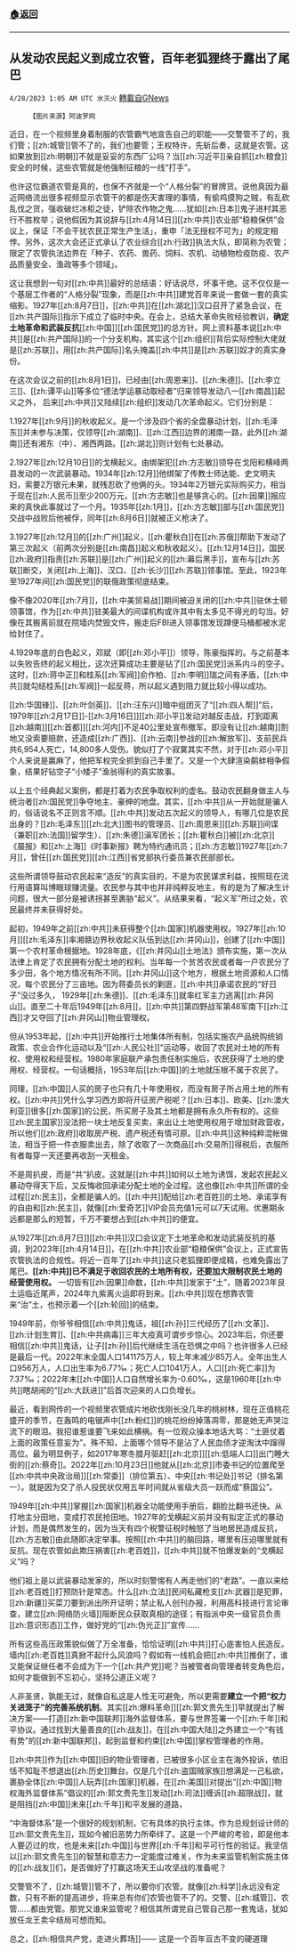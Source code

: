 ###  [:house:返回](README.md)
---


## 从发动农民起义到成立农管，百年老狐狸终于露出了尾巴
`4/28/2023 1:05 AM UTC 水灭火` [轉載自GNews](https://gnews.org/articles/1258280)

         【图片来源】阿波罗网
         

近日，在一个视频里身着制服的农管霸气地宣告自己的职能——交警管不了的，我们管；[[zh:城管]]管不了的，我们也要管；王权特许，先斩后奏，这就是农管。这如果放到[[zh:明朝]]不就是妥妥的东西厂公吗？当[[zh:习近平]]亲自抓[[zh:粮食]]安全的时候，这些农管就是他强制征粮的一线“打手”。

也许这位霸道农管是真的，也保不齐就是一个“人格分裂”的冒牌货。说他真因为最近网络流出很多视频显示农管干的都是伤天害理的事情，有偷鸡摸狗之贼，有乱砍乱伐之货，强收破烂冰柜之徒，铲除农作物之鬼……犹如[[zh:日本]]鬼子进村其恶行不胜枚举；说他假因为其说辞与[[zh:4月14日]][[zh:中共]]农业部“稳粮保供”会议上，保证「不会干扰农民正常生产生活」，重申「法无授权不可为」的规定相悖。另外，这次大会还正式承认了农业综合[[zh:行政]]执法大队，即简称为农管；限定了农管执法边界在「种子、农药、兽药、饲料、农机、动植物检疫防疫、农产品质量安全、渔政等多个领域」。

这让我想到一句对[[zh:中共]]最好的总结语：好话说尽，坏事干绝。这不仅仅是一个基层工作者的“人格分裂”现象，而是[[zh:中共]]建党百年来说一套做一套的真实缩影。1927年[[zh:8月7日]]，[[zh:中共]]在[[zh:湖北]]汉口召开了紧急会议，在[[zh:共产国际]]指示下成立了临时中央。在会上，总结大革命失败经验教训，**确定土地革命和武装反抗**[[zh:中国]][[zh:国民党]]的总方针。网上资料基本说[[zh:中共]]是[[zh:共产国际]]的一个分支机构，其实这个[[zh:组织]]背后实际控制大佬就是[[zh:苏联]]，用[[zh:共产国际]]名头掩盖[[zh:中共]]是[[zh:苏联]]奴才的真实身份。

在这次会议之前的[[zh:8月1日]]，已经由[[zh:周恩来]]、[[zh:朱德]]、[[zh:李立三]]、[[zh:谭平山]]等多位“德法学运暴动取经者”归来领导发动八一[[zh:南昌]]起义之外， 后来[[zh:中共]]又陆续[[zh:组织]]发动几次革命起义。它们分别是：

1.1927年[[zh:9月]]的秋收起义。是一个涉及四个省的全盘暴动计划，[[zh:毛泽东]]并未参与决策，仅领导[[zh:湖南]]、[[zh:江西]]边界的湘南一路，此外[[zh:湖南]]还有湘东（中）、湘西两路。[[zh:湖北]]则计划有七处暴动。

2.1927年[[zh:12月10日]]的戈横起义。由绑架犯[[zh:方志敏]]领导在戈阳和横峰两县发动的一次武装暴动。1934年[[zh:12月]]他绑架了传教士师达能、史文明夫妇，索要2万银元未果，就残忍砍了他俩的头。1934年2万银元实际购买力，相当于现在[[zh:人民币]]至少200万元，[[zh:方志敏]]也是够贪心的。[[zh:因果]]报应来的真快此事就过了一个月。1935年[[zh:1月]]，[[zh:方志敏]]部与[[zh:国民党]]交战中战败后他被俘，同年[[zh:8月6日]]就被正义枪决了。

3.1927年[[zh:12月]]的[[zh:广州]]起义，[[zh:瞿秋白]]在[[zh:苏俄]]帮助下发动了第三次起义（前两次分别是[[zh:南昌]]起义和秋收起义）。[[zh:12月14日]]，国民[[zh:政府]]指责[[zh:苏联]]是[[zh:广州]]起义的[[zh:幕后黑手]]，宣布与[[zh:苏联]]断交，关闭[[zh:上海]]、汉口、[[zh:长沙]][[zh:苏联]]领事馆。至此，1923年至1927年间[[zh:国民党]]的联俄政策彻底结束。

像不像2020年[[zh:7月]]，[[zh:中美贸易战]]期间被迫关闭的[[zh:中共]]驻休士顿领事馆，作为[[zh:中共]]驻美最大的间谍机构或许其中有太多见不得光的勾当。好像在其搬离前就在院墙内焚毁文件，搬走后FBI进入领事馆发现蹲便马桶都被水泥给封住了。

4.1929年底的白色起义，邓斌（即[[zh:邓小平]]）领导，陈豪指挥的。与之前基本以失败告终的起义相比，这次还算成功主要是钻了[[zh:国民党]]派系内斗的空子。这时，[[zh:蒋中正]]和桂系[[zh:军阀]]俞作柏、[[zh:李明]]瑞之间有矛盾，[[zh:中共]]就勾结桂系[[zh:军阀]]一起反蒋，所以起义遇到阻力就比较小得以成功。

[[zh:华国锋]]、[[zh:叶剑英]]、[[zh:汪东兴]]暗中组团灭了“[[zh:四人帮]]”后，1979年[[zh:2月17日]]\-[[zh:3月16日]][[zh:邓小平]]发动对越反击战，打到距离[[zh:越南]][[zh:首都]][[zh:河内]]不足40公里处宣布撤军。即没有让[[zh:越南]]割地又没索要赔款，还造成[[zh:广西]]、[[zh:云南]]参战的[[zh:解放军]]、支前民兵共6,954人死亡，14,800多人受伤。貌似打了个寂寞其实不然，对于[[zh:邓小平]]个人来说是赢麻了，他把军权完全抓到自己手里了。又是一个大肆渲染鹬蚌相争假象，结果好钻空子“小矮子”渔翁得利的真实故事。

以上五个经典起义案例，都是打着为农民争取权利的虚名。鼓动农民翻身做主人与统治者[[zh:国民党]]争夺地主、豪绅的地盘。其实，[[zh:中共]]从一开始就是骗人的，俗话说名不正则言不顺。[[zh:中共]]发动五次起义的领导人，有哪几位是农民出身的？[[zh:毛泽东]][[zh:北大]]图书的管理员、[[zh:周恩来]][[zh:苏联]]间谍（兼职[[zh:法国]]留学生）、[[zh:朱德]]滇军团长；[[zh:瞿秋白]]被[[zh:北京]]《晨报》和[[zh:上海]]《时事新报》聘为特约通讯员；[[zh:方志敏]]1927年[[zh:7月]]，曾任[[zh:国民党]][[zh:江西]]省党部执行委员兼农民部部长。

这些所谓领导鼓动农民起来“造反”的真实目的，不是为农民谋求利益，按照现在流行用语算叫博眼球赚流量。农民参与其中也并非纯粹反地主，有的是为了解决生计问题，很大一部分是被诱拐甚至裹胁“起义”。从结果来看，“起义军”所过之处，农民最终并未获得好处。

起初，1949年之前[[zh:中共]]未获得整个[[zh:国家]]机器使用权。1927年[[zh:10月]][[zh:毛泽东]]率湘赣边界秋收起义队伍到达[[zh:井冈山]]，创建了[[zh:中国]]第一个农村革命根据地。1928年底，《[[zh:井冈山]]土地法》颁布实施，第一次从法律上肯定了农民拥有分配土地的权利。当年每一个贫苦农民或者每一户农民分了多少田，各个地方情况有所不同。[[zh:井冈山]]这个地方，根据土地资源和人口情况，每个农民分了三亩地。因为蒋委员长的剿匪，[[zh:中共]]承诺农民的“好日子”没过多久， 1929年[[zh:朱德]]、[[zh:毛泽东]]就率红军主力逃离[[zh:井冈山]]。直至二十年后1949年[[zh:8月]]，[[zh:中共]]第四野战军第48军南下[[zh:江西]]才又夺回了[[zh:井冈山]]物业管理权。

但从1953年起，[[zh:中共]]开始推行土地集体所有制，包括实施农产品统购统销政策、农业合作化运动以及“[[zh:人民公社]]”运动等，收回了农民对土地的所有权、使用权和经营权。1980年家庭联产承包责任制实施后，农民获得了土地的使用权、经营权。一句话概括，1953年后[[zh:中国]]的土地就压根不属于农民了。

同理，[[zh:中国]]人买的房子也只有几十年使用权，而没有房子所占用土地的所有权。[[zh:中共]]凭什么学习西方即将开征房产税呢？[[zh:日本]]、欧美、[[zh:澳大利亚]]很多[[zh:国家]]的公民，所买房子及其土地都是拥有永久所有权的。这些[[zh:民主国家]]没法把一块土地反复买卖，来出让土地使用权用于增加财政营收，所以他们[[zh:政府]]收取房产税、遗产税还有情可原。[[zh:中共]]这种纯粹混帐做法，相当于把一件衣服卖出去，除了收取了一次商品[[zh:交易所]]得税后，衣服所有者每穿一天还要再收刮一天租金。

不是周扒皮，而是“共”扒皮。这就是[[zh:中共]]如何以土地为诱饵，发起农民起义暴动夺得天下后，又反悔收回承诺分配土地的全过程。这也像[[zh:中共]]所谓的全过程[[zh:民主]]，全都是骗人的。[[zh:中共]]配给[[zh:老百姓]]的土地、承诺享有的自由和[[zh:民主]]，就像[[zh:爱奇艺]]VIP会员充值1元可以7天试用。优惠期永远都是那么的短暂，千万不要想占到[[zh:中共]]的便宜。

从1927年[[zh:8月7日]][[zh:中共]]汉口会议定下土地革命和发动武装反抗的基调，到2023年[[zh:4月14日]]，在[[zh:中共]]农业部“稳粮保供”会议上，正式宣告农管执法的合规性。将近一百年了[[zh:中共]]这只老狐狸即便成精，也难免露出了尾巴。**[[zh:中共]]已不满足于收回农民的土地所有权，还要加大限制农民土地的经营使用权。** 一切皆有[[zh:因果]]命数，[[zh:中共]]发家于“土”，随着2023年艮土运临近尾声，2024年九紫离火运即将到来。[[zh:中共]]现在想靠农管来“治”土，也预示着一个[[zh:轮回]]的结束。

1949年前，你爷爷相信[[zh:中共]]鬼话，祖[[zh:孙]]三代经历了[[zh:文革]]、[[zh:计划生育]]、[[zh:中共病毒]]三年大疫真可谓步步惊心。2023年后，你还要相信[[zh:中共]]鬼话，让子[[zh:孙]]后代继续生活在恐惧之中吗？也许很多人已经是最后一代。2022年末全国人口141175万人，较上年末减少85万人。全年出生人口956万人，人口出生率为6.77‰；死亡人口1041万人，人口[[zh:死亡率]]为7.37‰；2022年末[[zh:中国]]人口自然增长率为\-0.60‰，这是1960年[[zh:中共]]瞎胡闹的“[[zh:大跃进]]”后首次迎来的人口负增长。

最近，看到网传的一个视频里农管成片地砍伐刚长没几年的桃树林，现在正值桃花盛开的季节，在轰鸣的电锯声中[[zh:粉红]]的桃花纷纷掉落凋零，那是她无声哭泣流下的眼泪。我招谁惹谁要飞来如此横祸。有一位观众操本地话大骂：“土匪仗着上面的政策任意妄为”。殊不知，上面哪个领导不是沾了人民血债才逆淘汰中蹿得高位。最为明显例子，如2017年寒冬腊月驱赶[[zh:北京]][[zh:低端人口]]出门睡大街的[[zh:蔡奇]]。2022年[[zh:10月23日]]他就从[[zh:北京]]市委书记的位置爬至[[zh:中共中央政治局]][[zh:常委]]（排位第五）、中央[[zh:书记处]]书记（排名第一）。就是因为交了杀人投民状仅用五年时间就从省级大员一跃而成“蔡国公”。

1949年[[zh:中共]]掌握[[zh:国家]]机器全功能使用手册后，翻脸比翻书还快。从打地主分田地，变成打农民抢田地。1927年的戈横起义前并没有拟定正式的暴动计划，而是偶然发生的，因为当天有四个税警征税时触怒了当地居民造成反抗，[[zh:方志敏]]由此随即决定举事。按照[[zh:中共]]的脑回路，哪里有压迫哪里就有反抗。现在农管如此欺压祸害[[zh:老百姓]]，[[zh:中共]]就不怕爆发新的“戈横起义”吗？

他们祖上是以武装暴动发家的，所以时刻警惕有人再走他们的“老路”。一直以来给[[zh:老百姓]]打预防针是常态。什么[[zh:立法]]民间私藏枪支[[zh:武器]]是犯罪，[[zh:新疆]]买菜刀要到派出所开证明；禁止私人创刊办报，利用高科技进行言论审查，建立[[zh:网络防火墙]]阻断民众获取真相的途径；有指派中央一级官员负责[[zh:意识形态]]工作，做好党的“[[zh:伪光正]]”宣传……

所有这些高压政策貌似做了万全准备，恰恰证明[[zh:中共]]打心底害怕人民造反。墙内[[zh:老百姓]]真掀不起什么风浪吗？假如有一线机会把[[zh:中共]]推倒了，谁又能保证继任者不会成为下一个[[zh:共产党]]呢？当被管者向管理者转变角色后，如何才能做到不忘初心，坚持公道正义呢？

人非圣贤，孰能无过，就像自私这是人性无可避免，所以更需要**建立一个把“权力关进笼子”的完善系统机制**。其实[[zh:爆料革命]][[zh:郭文贵先生]]早就提出了解决方案——打造[[zh:新中国联邦]]海外监督体系，要与世界签署一个[[zh:千年]]和平协议。通过找到大量善良的[[zh:战友]]，在[[zh:中国大陆]]之外建立一个“有钱有势”的[[zh:新中国联邦]]，起到监督和约束[[zh:中国]]掌权管理者的作用。

[[zh:中共]]作为[[zh:中国]]旧的物业管理者，已被很多小区业主在海外投诉，依旧恬不知耻不想退出[[zh:历史]]舞台。仅是几个[[zh:盗国贼家族]]想满足一己私欲，裹胁全体[[zh:中国]]人玩弄[[zh:国家]]机器，在[[zh:美国]]对提出“[[zh:中国]]物权海外监督体系”倡议的[[zh:郭文贵先生]]发动[[zh:司法]]缠诉[[zh:超限战]]，就是阻挡[[zh:中国]]未来[[zh:千年]]和平发展的道路，

“中海督体系”是一个很好的规划机制，它有具体的执行主体。作为总规划设计师的[[zh:郭文贵先生]]，现如今被旧恶势力所牵绊了。这是一个严峻的考验，即是他本人要迈过的坎，也是未来[[zh:中国]]与世界[[zh:千年]]和平可行性的验证。我坚信以[[zh:郭文贵先生]]的智慧和意志力一定能度过难关，作为未来监管机制实施主体的[[zh:战友]]们，是否做好了打赢这场天王山攻坚战的准备呢？

交警管不了，[[zh:城管]]管不了，所以要你们农管。就像[[zh:科学]]永远没有定数，只有不断的提高进步，将来总有你们农管也管不了的。交警、[[zh:城管]]、农管……都由党管。那党又谁来监管呢？相信其所谓党自己管自己那一套鬼话，犹如放任龙王卖伞结局可想而知。

总之，[[zh:相信共产党，走进火葬场]]—— 这是一个百年亘古不变的硬道理
